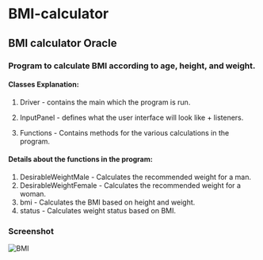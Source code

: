 # BMI-calculator
<h2>BMI calculator Oracle</h2>

<h3>Program to calculate BMI according to age, height, and weight.</h3>

<h4>Classes Explanation:</h4>

1. Driver - contains the main which the program is run.

2. InputPanel - defines what the user interface will look like + listeners.

3. Functions - Contains methods for the various calculations in the program.

<h4>Details about the functions in the program:</h4>

1. DesirableWeightMale - Calculates the recommended weight for a man.
2. DesirableWeightFemale - Calculates the recommended weight for a woman.
3. bmi - Calculates the BMI based on height and weight.
4. status - Calculates weight status based on BMI.

<h3>Screenshot</h3>

![BMI](https://user-images.githubusercontent.com/76572034/137974410-4bcaae15-f033-45a4-851b-22484b5f880c.png)

